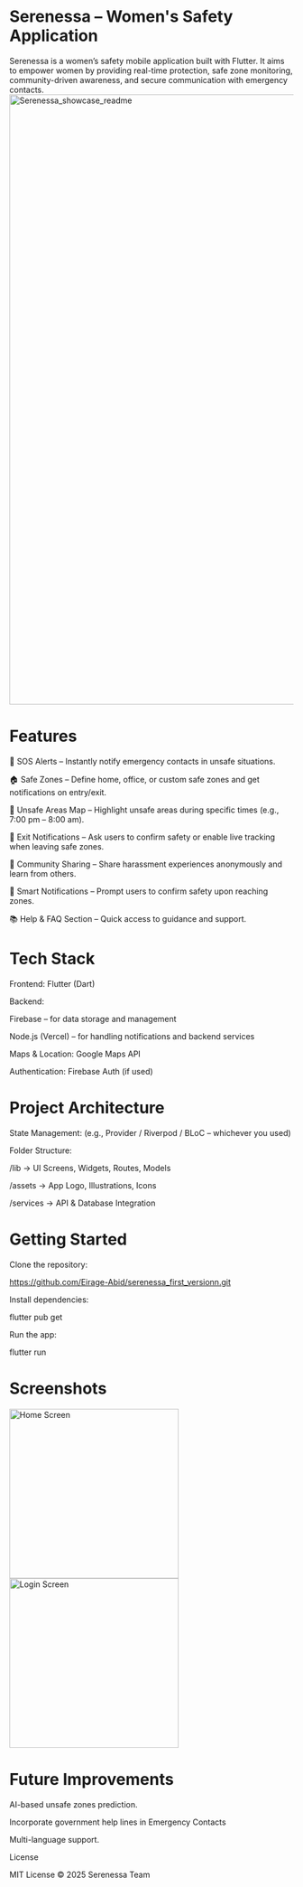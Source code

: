 # Serenessa – Women's Safety Application
Serenessa is a women’s safety mobile application built with Flutter. It aims to empower women by providing real-time protection, safe zone monitoring, community-driven awareness, and secure communication with emergency contacts.
<img width="1920" height="1080" alt="Serenessa_showcase_readme" src="https://github.com/user-attachments/assets/562616d3-5f23-42e7-959f-2a2efc9e530d" />

# Features

🚨 SOS Alerts – Instantly notify emergency contacts in unsafe situations.

🏠 Safe Zones – Define home, office, or custom safe zones and get notifications on entry/exit.

📍 Unsafe Areas Map – Highlight unsafe areas during specific times (e.g., 7:00 pm – 8:00 am).

📡 Exit Notifications – Ask users to confirm safety or enable live tracking when leaving safe zones.

🤝 Community Sharing – Share harassment experiences anonymously and learn from others.

🔔 Smart Notifications – Prompt users to confirm safety upon reaching zones.

📚 Help & FAQ Section – Quick access to guidance and support.

# Tech Stack

Frontend: Flutter (Dart)

Backend:

Firebase  – for data storage and management

Node.js (Vercel) – for handling notifications and backend services

Maps & Location: Google Maps API

Authentication: Firebase Auth (if used)

# Project Architecture

State Management: (e.g., Provider / Riverpod / BLoC – whichever you used)

Folder Structure:

/lib → UI Screens, Widgets, Routes, Models

/assets → App Logo, Illustrations, Icons

/services → API & Database Integration

# Getting Started

Clone the repository:

https://github.com/Eirage-Abid/serenessa_first_versionn.git

Install dependencies:

flutter pub get

Run the app:

flutter run

# Screenshots

<img src="screenshots/home.png" alt="Home Screen" width="300"/>
<img src="screenshots/login.png" alt="Login Screen" width="300"/>


# Future Improvements

AI-based unsafe zones prediction.

Incorporate government help lines in Emergency Contacts

Multi-language support.

License

MIT License © 2025 Serenessa Team





